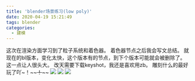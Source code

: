 ```yaml
---
title: 'blender场景练习(low poly)'
date: 2020-04-19 15:21:49
tags: blender
categories:
  - 建模
---
```

  <meta name="referrer" content="no-referrer">


这次在渲染方面学习到了粒子系统和着色器。
着色器节点之后我会写文总结。
就现在的bl版本，变化太快，这个版本有的节点，到下个版本可能就会被删除了。
这一点让人很头大。
改天需要下载keyshot，我还是喜欢用zb。
雕刻什么的最好玩了吖~！~~~~！~~~~
![](https://upload-images.jianshu.io/upload_images/20892169-bdea7e097ebaf59e.png?imageMogr2/auto-orient/strip%7CimageView2/2/w/1240)
![](https://upload-images.jianshu.io/upload_images/20892169-f78b56685f0f225e.jpg?imageMogr2/auto-orient/strip%7CimageView2/2/w/1240)
![](https://upload-images.jianshu.io/upload_images/20892169-b1ce5c656a917706.jpg?imageMogr2/auto-orient/strip%7CimageView2/2/w/1240)